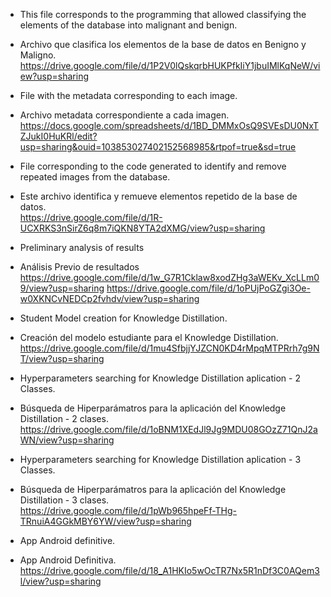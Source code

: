 - This file corresponds to the programming that allowed classifying the elements of the database into malignant and benign.<br>
- Archivo que clasifica los elementos de la base de datos en Benigno y Maligno. <br>
https://drive.google.com/file/d/1P2V0lQskqrbHUKPfkIiY1jbuIMlKqNeW/view?usp=sharing

- File with the metadata corresponding to each image.<br>
- Archivo metadata correspondiente a cada imagen.<br>
https://docs.google.com/spreadsheets/d/1BD_DMMxOsQ9SVEsDU0NxTZJukI0HuKRl/edit?usp=sharing&ouid=103853027402152568985&rtpof=true&sd=true

- File corresponding to the code generated to identify and remove repeated images from the database.<br>
- Este archivo identifica y remueve elementos repetido de la base de datos.<br>
https://drive.google.com/file/d/1R-UCXRKS3nSirZ6q8m7iQKN8YTA2dXMG/view?usp=sharing

- Preliminary analysis of results
- Análisis Previo de resultados<br>
https://drive.google.com/file/d/1w_G7R1Cklaw8xodZHg3aWEKv_XcLLm09/view?usp=sharing
https://drive.google.com/file/d/1oPUjPoGZgi3Oe-w0XKNCvNEDCp2fvhdv/view?usp=sharing

- Student Model creation for Knowledge Distillation.<br>
- Creación del modelo estudiante para el Knowledge Distillation.<br>
https://drive.google.com/file/d/1mu4SfbjjYJZCN0KD4rMpqMTPRrh7g9NT/view?usp=sharing

- Hyperparameters searching for Knowledge Distillation aplication - 2 Classes.<br>
- Búsqueda de Hiperparámatros para la aplicación del Knowledge Distillation - 2 clases.<br>
https://drive.google.com/file/d/1oBNM1XEdJl9Jg9MDU08GOzZ71QnJ2aWN/view?usp=sharing

- Hyperparameters searching for Knowledge Distillation aplication - 3 Classes.<br>
- Búsqueda de Hiperparámatros para la aplicación del Knowledge Distillation - 3 clases.<br>
https://drive.google.com/file/d/1pWb965hpeFf-THg-TRnuiA4GGkMBY6YW/view?usp=sharing

- App Android definitive.<br>
- App Android Definitiva.<br>
https://drive.google.com/file/d/18_A1HKIo5wOcTR7Nx5R1nDf3C0AQem3l/view?usp=sharing
